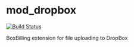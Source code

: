 mod_dropbox
===========

[![Build Status](https://travis-ci.org/boxbilling/boxbilling.svg)](https://travis-ci.org/boxbilling/boxbilling)

BoxBilling extension for file uploading to DropBox
